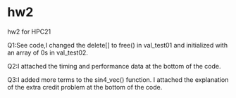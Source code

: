 # hw2
 hw2 for HPC21

Q1:See code,I changed the delete[] to free() in val_test01 and initialized with an array of 0s in val_test02.

Q2:I attached the timing and performance data at the bottom of the code.

Q3:I added more terms to the sin4_vec() function. I attached the explanation of the extra credit problem at the bottom of the code.
